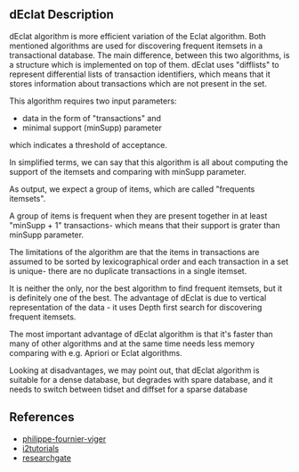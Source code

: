 ## dEclat Description

dEclat algorithm is more efficient variation of the Eclat algorithm.
Both mentioned algorithms are used for discovering frequent itemsets in a transactional database.
The main difference, between this two algorithms, is a structure which is implemented on top of them.
dEclat uses "difflists" to represent differential lists of transaction identifiers, 
which means that it stores information about transactions which are not present in the set.

This algorithm requires two input parameters: 
- data in the form of "transactions" and 
- minimal support (minSupp) parameter 

which indicates a threshold of acceptance. 

In simplified terms, we can say that this algorithm is all about computing the support of the itemsets 
and comparing with minSupp parameter.

As output, we expect a group of items, which are called "frequents itemsets". 

A group of items is frequent when they are present together in at least "minSupp + 1" transactions- which means that their support is grater than minSupp parameter.

The limitations of the algorithm are that the items in transactions are assumed to be sorted by lexicographical order 
and each transaction in a set is unique- there are no duplicate transactions in a single itemset.

It is neither the only, nor the best algorithm to find frequent itemsets, but it is definitely one of the best. 
The advantage of dEclat is due to vertical representation of the data - it uses Depth first search for discovering frequent itemsets.

The most important advantage of dEclat algorithm is that it's faster than many of other algorithms and at the same time needs less memory
comparing with e.g. Apriori or Eclat algorithms.

Looking at disadvantages, we may point out, that dEclat algorithm is suitable for a dense database, but degrades with spare database, 
and it needs to switch between tidset and diffset for a sparse database



## References

- [philippe-fournier-viger](https://www.philippe-fournier-viger.com/spmf/Eclat_dEclat.php)
- [i2tutorials](https://www.i2tutorials.com/machine-learning-tutorial/eclat-algorithm/)
- [researchgate](https://www.researchgate.net/publication/337664313_Frequent_itemset_mining_technique_to_improve_eclat_based_algorithm)